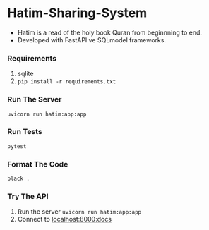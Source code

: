 # Hatim-Sharing-System

- Hatim is a read of the holy book Quran from beginnning to end.
- Developed with FastAPI ve SQLmodel frameworks.

### Requirements

1. sqlite
2. `pip install -r requirements.txt`

### Run The Server

`uvicorn run hatim:app:app`

### Run Tests
`pytest`


### Format The Code

`black .`

### Try The API
1. Run the server `uvicorn run hatim:app:app`
2. Connect to [localhost:8000:docs](http://127.0.0.1:8000/docs)
